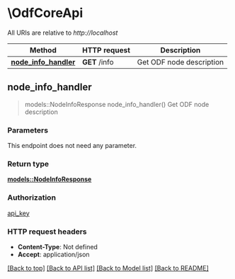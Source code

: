 # \OdfCoreApi

All URIs are relative to *http://localhost*

Method | HTTP request | Description
------------- | ------------- | -------------
[**node_info_handler**](OdfCoreApi.md#node_info_handler) | **GET** /info | Get ODF node description



## node_info_handler

> models::NodeInfoResponse node_info_handler()
Get ODF node description

### Parameters

This endpoint does not need any parameter.

### Return type

[**models::NodeInfoResponse**](NodeInfoResponse.md)

### Authorization

[api_key](../README.md#api_key)

### HTTP request headers

- **Content-Type**: Not defined
- **Accept**: application/json

[[Back to top]](#) [[Back to API list]](../README.md#documentation-for-api-endpoints) [[Back to Model list]](../README.md#documentation-for-models) [[Back to README]](../README.md)

